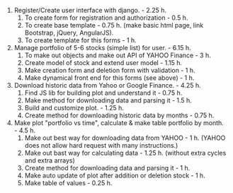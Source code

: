 1. Register/Create user interface with django. - 2.25 h.
    1. To create form for registration and authorization - 0.5 h.
    2. To create base template - 0.75 h. (make basic html page, link Bootstrap, jQuery, AngularJS).
    3. To create template for this forms - 1 h.
2. Manage portfolio of 5-6 stocks (simple list) for user. - 6.15 h.
    1. To make out objects and make out API of YAHOO Finance - 3 h.
    2. Create model of stock and extend user model - 1.15 h.
    3. Make creation form and deletion form with validation - 1 h.
    4. Make dynamical front end for this forms (see above) - 1 h.
3. Download historic data from Yahoo or Google Finance. - 4.25 h.
    1. Find JS lib for building plot and understand it - 0.75 h.
    2. Make method for downloading data and parsing it - 1.5 h.
    3. Build and customize plot. - 1.25 h.
    4. Create method for downloading historic data by months - 0.75 h.
4. Make plot "portfolio vs time", calculate & make table portfolio by month. - 4.5 h.
    1. Make out best way for downloading data from YAHOO - 1 h. (YAHOO does not allow hard request with many instructions.)
    2. Make out bast way for calculating data - 1.25 h. (without extra cycles and extra arrays)
    3. Create method for downloading data and parsing it - 1 h.
    4. Make auto update of plot after addition or deletion stock - 1 h.
    5. Make table of values - 0.25 h.

